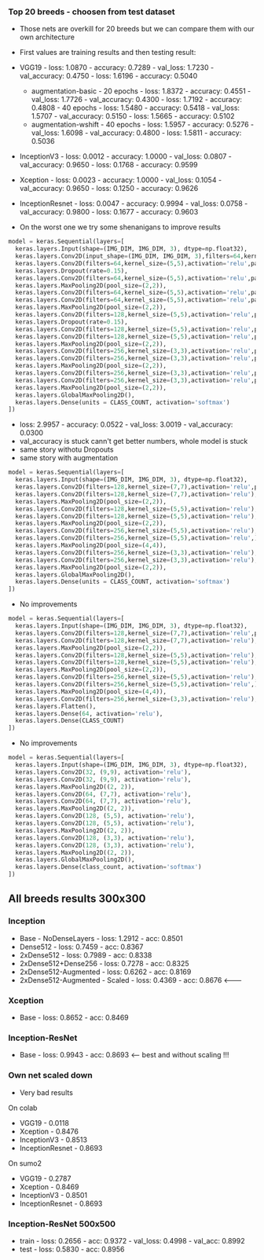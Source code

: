 
### Top 20 breeds - choosen from test dataset
- Those nets are overkill for 20 breeds but we can compare them with our own architecture
- First values are training results and then testing result:
- VGG19                 - loss: 1.0870 - accuracy: 0.7289 - val_loss: 1.7230 - val_accuracy: 0.4750
                        - loss: 1.6196 - accuracy: 0.5040
  - augmentation-basic
        - 20 epochs     - loss: 1.8372 - accuracy: 0.4551 - val_loss: 1.7726 - val_accuracy: 0.4300
                        - loss: 1.7192 - accuracy: 0.4808
        - 40 epochs
                        - loss: 1.5480 - accuracy: 0.5418 - val_loss: 1.5707 - val_accuracy: 0.5150
                        - loss: 1.5665 - accuracy: 0.5102
  - augmentation-wshift
        - 40 epochs
                        - loss: 1.5957 - accuracy: 0.5276 - val_loss: 1.6098 - val_accuracy: 0.4800
                        - loss: 1.5811 - accuracy: 0.5036

- InceptionV3           - loss: 0.0012 - accuracy: 1.0000 - val_loss: 0.0807 - val_accuracy: 0.9650
                        - loss: 0.1768 - accuracy: 0.9599

- Xception              - loss: 0.0023 - accuracy: 1.0000 - val_loss: 0.1054 - val_accuracy: 0.9650
                        - loss: 0.1250 - accuracy: 0.9626

- InceptionResnet       - loss: 0.0047 - accuracy: 0.9994 - val_loss: 0.0758 - val_accuracy: 0.9800
                        - loss: 0.1677 - accuracy: 0.9603

- On the worst one we try some shenanigans to improve results

```py
model = keras.Sequential(layers=[
  keras.layers.Input(shape=(IMG_DIM, IMG_DIM, 3), dtype=np.float32),
  keras.layers.Conv2D(input_shape=(IMG_DIM, IMG_DIM, 3),filters=64,kernel_size=(5,5),activation='relu',padding='same',),
  keras.layers.Conv2D(filters=64,kernel_size=(5,5),activation='relu',padding='same'),
  keras.layers.Dropout(rate=0.15),
  keras.layers.Conv2D(filters=64,kernel_size=(5,5),activation='relu',padding='same'),
  keras.layers.MaxPooling2D(pool_size=(2,2)),
  keras.layers.Conv2D(filters=64,kernel_size=(5,5),activation='relu',padding='same'),
  keras.layers.Conv2D(filters=64,kernel_size=(5,5),activation='relu',padding='same'),
  keras.layers.MaxPooling2D(pool_size=(2,2)),
  keras.layers.Conv2D(filters=128,kernel_size=(5,5),activation='relu',padding='same'),
  keras.layers.Dropout(rate=0.15),
  keras.layers.Conv2D(filters=128,kernel_size=(5,5),activation='relu',padding='same'),
  keras.layers.Conv2D(filters=128,kernel_size=(5,5),activation='relu',padding='same'),
  keras.layers.MaxPooling2D(pool_size=(2,2)),
  keras.layers.Conv2D(filters=256,kernel_size=(3,3),activation='relu',padding='same'),
  keras.layers.Conv2D(filters=256,kernel_size=(3,3),activation='relu',padding='same'),
  keras.layers.MaxPooling2D(pool_size=(2,2)),
  keras.layers.Conv2D(filters=256,kernel_size=(3,3),activation='relu',padding='same'),
  keras.layers.Conv2D(filters=256,kernel_size=(3,3),activation='relu',padding='same'),
  keras.layers.MaxPooling2D(pool_size=(2,2)),
  keras.layers.GlobalMaxPooling2D(),
  keras.layers.Dense(units = CLASS_COUNT, activation='softmax')
])
```
  - loss: 2.9957 - accuracy: 0.0522 - val_loss: 3.0019 - val_accuracy: 0.0300
  - val_accuracy is stuck cann't get better numbers, whole model is stuck
  - same story withotu Dropouts
  - same story with augmentation
```py
model = keras.Sequential(layers=[
  keras.layers.Input(shape=(IMG_DIM, IMG_DIM, 3), dtype=np.float32),
  keras.layers.Conv2D(filters=128,kernel_size=(7,7),activation='relu',padding='same',),
  keras.layers.Conv2D(filters=128,kernel_size=(7,7),activation='relu'),
  keras.layers.MaxPooling2D(pool_size=(2,2)),
  keras.layers.Conv2D(filters=128,kernel_size=(5,5),activation='relu'),
  keras.layers.Conv2D(filters=128,kernel_size=(5,5),activation='relu'),
  keras.layers.MaxPooling2D(pool_size=(2,2)),
  keras.layers.Conv2D(filters=256,kernel_size=(5,5),activation='relu'),
  keras.layers.Conv2D(filters=256,kernel_size=(5,5),activation='relu',),
  keras.layers.MaxPooling2D(pool_size=(4,4)),
  keras.layers.Conv2D(filters=256,kernel_size=(3,3),activation='relu'),
  keras.layers.Conv2D(filters=256,kernel_size=(3,3),activation='relu'),
  keras.layers.MaxPooling2D(pool_size=(2,2)),
  keras.layers.GlobalMaxPooling2D(),
  keras.layers.Dense(units = CLASS_COUNT, activation='softmax')
])
```
  - No improvements
```py
model = keras.Sequential(layers=[
  keras.layers.Input(shape=(IMG_DIM, IMG_DIM, 3), dtype=np.float32),
  keras.layers.Conv2D(filters=128,kernel_size=(7,7),activation='relu',padding='same',),
  keras.layers.Conv2D(filters=128,kernel_size=(7,7),activation='relu'),
  keras.layers.MaxPooling2D(pool_size=(2,2)),
  keras.layers.Conv2D(filters=128,kernel_size=(5,5),activation='relu'),
  keras.layers.Conv2D(filters=128,kernel_size=(5,5),activation='relu'),
  keras.layers.MaxPooling2D(pool_size=(2,2)),
  keras.layers.Conv2D(filters=256,kernel_size=(5,5),activation='relu'),
  keras.layers.Conv2D(filters=256,kernel_size=(5,5),activation='relu',),
  keras.layers.MaxPooling2D(pool_size=(4,4)),
  keras.layers.Conv2D(filters=256,kernel_size=(3,3),activation='relu'),
  keras.layers.Flatten(),
  keras.layers.Dense(64, activation='relu'),
  keras.layers.Dense(CLASS_COUNT)
])
```
  - No improvements
```py
model = keras.Sequential(layers=[
  keras.layers.Input(shape=(IMG_DIM, IMG_DIM, 3), dtype=np.float32),
  keras.layers.Conv2D(32, (9,9), activation='relu'),
  keras.layers.Conv2D(32, (9,9), activation='relu'),
  keras.layers.MaxPooling2D((2, 2)),
  keras.layers.Conv2D(64, (7,7), activation='relu'),
  keras.layers.Conv2D(64, (7,7), activation='relu'),
  keras.layers.MaxPooling2D((2, 2)),
  keras.layers.Conv2D(128, (5,5), activation='relu'),
  keras.layers.Conv2D(128, (5,5), activation='relu'),
  keras.layers.MaxPooling2D((2, 2)),
  keras.layers.Conv2D(128, (3,3), activation='relu'),
  keras.layers.Conv2D(128, (3,3), activation='relu'),
  keras.layers.MaxPooling2D((2, 2)),
  keras.layers.GlobalMaxPooling2D(),
  keras.layers.Dense(class_count, activation='softmax')
])
```

## All breeds results 300x300

### Inception
- Base - NoDenseLayers          - loss: 1.2912 - acc: 0.8501
- Dense512                      - loss: 0.7459 - acc: 0.8367
- 2xDense512                    - loss: 0.7989 - acc: 0.8338
- 2xDense512+Dense256           - loss: 0.7278 - acc: 0.8325
- 2xDense512-Augmented          - loss: 0.6262 - acc: 0.8169
- 2xDense512-Augmented - Scaled - loss: 0.4369 - acc: 0.8676 <---
### Xception
- Base                          - loss: 0.8652 - acc: 0.8469
### Inception-ResNet
- Base                          - loss: 0.9943 - acc: 0.8693 <-- best and without scaling !!!
### Own net scaled down
- Very bad results

On colab
- VGG19             - 0.0118
- Xception          - 0.8476
- InceptionV3       - 0.8513
- InceptionResnet   - 0.8693

On sumo2
- VGG19             - 0.2787
- Xception          - 0.8469
- InceptionV3       - 0.8501
- InceptionResnet   - 0.8693

### Inception-ResNet 500x500
  - train - loss: 0.2656 - acc: 0.9372 - val_loss: 0.4998 - val_acc: 0.8992
  - test  - loss: 0.5830 - acc: 0.8956